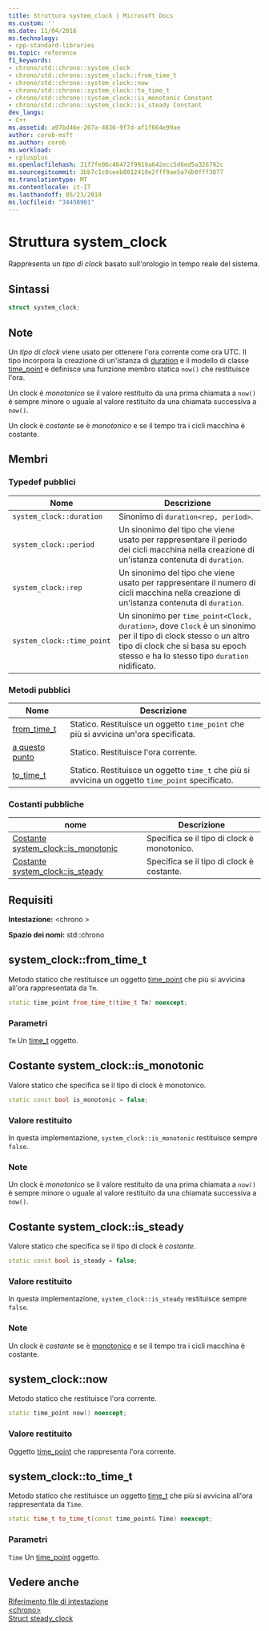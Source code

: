 ```yaml
---
title: Struttura system_clock | Microsoft Docs
ms.custom: ''
ms.date: 11/04/2016
ms.technology:
- cpp-standard-libraries
ms.topic: reference
f1_keywords:
- chrono/std::chrono::system_clock
- chrono/std::chrono::system_clock::from_time_t
- chrono/std::chrono::system_clock::now
- chrono/std::chrono::system_clock::to_time_t
- chrono/std::chrono::system_clock::is_monotonic Constant
- chrono/std::chrono::system_clock::is_steady Constant
dev_langs:
- C++
ms.assetid: a97bd46e-267a-4836-9f7d-af1f664e99ae
author: corob-msft
ms.author: corob
ms.workload:
- cplusplus
ms.openlocfilehash: 31f7fe06c46472f9919a642ecc5d6ed5a326792c
ms.sourcegitcommit: 3bb7c1c0ceeb8012418e2fff9ae5a7db0fff3877
ms.translationtype: MT
ms.contentlocale: it-IT
ms.lasthandoff: 05/23/2018
ms.locfileid: "34458901"
---
```

# <a name="systemclock-structure"></a>Struttura system_clock

Rappresenta un *tipo di clock* basato sull'orologio in tempo reale del sistema.

## <a name="syntax"></a>Sintassi

```cpp
struct system_clock;
```

## <a name="remarks"></a>Note

Un *tipo di clock* viene usato per ottenere l'ora corrente come ora UTC. Il tipo incorpora la creazione di un'istanza di [duration](../standard-library/duration-class.md) e il modello di classe [time_point](../standard-library/time-point-class.md) e definisce una funzione membro statica `now()` che restituisce l'ora.

Un clock è *monotonico* se il valore restituito da una prima chiamata a `now()` è sempre minore o uguale al valore restituito da una chiamata successiva a `now()`.

Un clock è *costante* se è *monotonico* e se il tempo tra i cicli macchina è costante.

## <a name="members"></a>Membri

### <a name="public-typedefs"></a>Typedef pubblici

|Nome|Descrizione|
|----------|-----------------|
|`system_clock::duration`|Sinonimo di `duration<rep, period>`.|
|`system_clock::period`|Un sinonimo del tipo che viene usato per rappresentare il periodo dei cicli macchina nella creazione di un'istanza contenuta di `duration`.|
|`system_clock::rep`|Un sinonimo del tipo che viene usato per rappresentare il numero di cicli macchina nella creazione di un'istanza contenuta di `duration`.|
|`system_clock::time_point`|Un sinonimo per `time_point<Clock, duration>`, dove `Clock` è un sinonimo per il tipo di clock stesso o un altro tipo di clock che si basa su epoch stesso e ha lo stesso tipo `duration` nidificato.|

### <a name="public-methods"></a>Metodi pubblici

|Nome|Descrizione|
|----------|-----------------|
|[from_time_t](#from_time_t)|Statico. Restituisce un oggetto `time_point` che più si avvicina un'ora specificata.|
|[a questo punto](#now)|Statico. Restituisce l'ora corrente.|
|[to_time_t](#to_time_t)|Statico. Restituisce un oggetto `time_t` che più si avvicina un oggetto `time_point` specificato.|

### <a name="public-constants"></a>Costanti pubbliche

|nome|Descrizione|
|----------|-----------------|
|[Costante system_clock::is_monotonic](#is_monotonic_constant)|Specifica se il tipo di clock è monotonico.|
|[Costante system_clock::is_steady](#is_steady_constant)|Specifica se il tipo di clock è costante.|

## <a name="requirements"></a>Requisiti

**Intestazione:** \<chrono >

**Spazio dei nomi:** std::chrono

## <a name="from_time_t"></a>  system_clock::from_time_t

Metodo statico che restituisce un oggetto [time_point](../standard-library/time-point-class.md) che più si avvicina all'ora rappresentata da `Tm`.

```cpp
static time_point from_time_t(time_t Tm) noexcept;
```

### <a name="parameters"></a>Parametri

`Tm` Un [time_t](../c-runtime-library/standard-types.md) oggetto.

## <a name="is_monotonic_constant"></a>  Costante system_clock::is_monotonic

Valore statico che specifica se il tipo di clock è monotonico.

```cpp
static const bool is_monotonic = false;
```

### <a name="return-value"></a>Valore restituito

In questa implementazione, `system_clock::is_monotonic` restituisce sempre `false`.

### <a name="remarks"></a>Note

Un clock è *monotonico* se il valore restituito da una prima chiamata a `now()` è sempre minore o uguale al valore restituito da una chiamata successiva a `now()`.

## <a name="is_steady_constant"></a>  Costante system_clock::is_steady

Valore statico che specifica se il tipo di clock è *costante*.

```cpp
static const bool is_steady = false;
```

### <a name="return-value"></a>Valore restituito

In questa implementazione, `system_clock::is_steady` restituisce sempre `false`.

### <a name="remarks"></a>Note

Un clock è *costante* se è [monotonico](#is_monotonic_constant) e se il tempo tra i cicli macchina è costante.

## <a name="now"></a>  system_clock::now

Metodo statico che restituisce l'ora corrente.

```cpp
static time_point now() noexcept;
```

### <a name="return-value"></a>Valore restituito

Oggetto [time_point](../standard-library/time-point-class.md) che rappresenta l'ora corrente.

## <a name="to_time_t"></a>  system_clock::to_time_t

Metodo statico che restituisce un oggetto [time_t](../c-runtime-library/standard-types.md) che più si avvicina all'ora rappresentata da `Time`.

```cpp
static time_t to_time_t(const time_point& Time) noexcept;
```

### <a name="parameters"></a>Parametri

`Time` Un [time_point](../standard-library/time-point-class.md) oggetto.

## <a name="see-also"></a>Vedere anche

[Riferimento file di intestazione](../standard-library/cpp-standard-library-header-files.md)<br/>
[\<chrono>](../standard-library/chrono.md)<br/>
[Struct steady_clock](../standard-library/steady-clock-struct.md)<br/>
